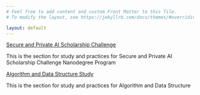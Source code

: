 ```yaml
---
# Feel free to add content and custom Front Matter to this file.
# To modify the layout, see https://jekyllrb.com/docs/themes/#overriding-theme-defaults

layout: default
---
```


<div class="home">
    <div class="module-wrap">
        <div class="module-header"><a href="/ai-study/secure-and-private-ai">Secure and Private AI Scholarship Challenge</a></div>
        <div class="module-item">
            <p>This is the section for study and practices for
            Secure and Private AI Scholarship Challenge Nanodegree Program</p>
        </div>
    </div>
    <div class="module-wrap">
        <div class="module-header"><a href="/algorithm-study/">Algorithm and Data Structure Study</a></div>
        <div class="module-item">
            <p>This is the section for study and practices for Algorithm and Data Structure</p>
        </div>
    </div>

</div>

